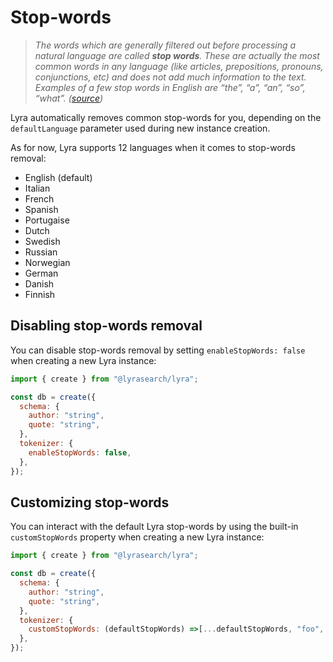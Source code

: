 # Stop-words

> _The words which are generally filtered out before processing a natural language are called **stop words**. These are actually the most common words in any language (like articles, prepositions, pronouns, conjunctions, etc) and does not add much information to the text. Examples of a few stop words in English are “the”, “a”, “an”, “so”, “what”. (_[_source_](https://towardsdatascience.com/text-pre-processing-stop-words-removal-using-different-libraries-f20bac19929a)_)_

Lyra automatically removes common stop-words for you, depending on the `defaultLanguage` parameter used during new instance creation.

As for now, Lyra supports 12 languages when it comes to stop-words removal:

* English (default)
* Italian
* French
* Spanish
* Portugaise
* Dutch
* Swedish
* Russian
* Norwegian
* German
* Danish
* Finnish

## Disabling stop-words removal

You can disable stop-words removal by setting `enableStopWords: false` when creating a new Lyra instance:

```javascript
import { create } from "@lyrasearch/lyra";

const db = create({
  schema: {
    author: "string",
    quote: "string",
  },
  tokenizer: {
    enableStopWords: false,
  },
});
```

## Customizing stop-words

You can interact with the default Lyra stop-words by using the built-in `customStopWords` property when creating a new Lyra instance:

```javascript
import { create } from "@lyrasearch/lyra";

const db = create({
  schema: {
    author: "string",
    quote: "string",
  },
  tokenizer: {
    customStopWords: (defaultStopWords) =>[...defaultStopWords, "foo", "bar"],
  },
});
```
